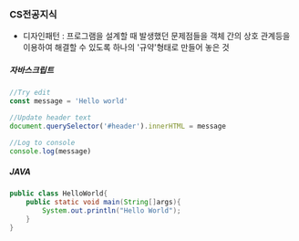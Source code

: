 ### CS전공지식
* 디자인패턴 : 프로그램을 설계할 때 발생했던 문제점들을 객체 간의 상호 관계등을 이용하여 해결할 수 있도록 하나의 '규약'형태로 만들어 놓은 것
##### 자바스크립트
``` javascript
//Try edit
const message = 'Hello world'

//Update header text
document.querySelector('#header').innerHTML = message

//Log to console
console.log(message)
```
##### JAVA
``` java
public class HelloWorld{
    public static void main(String[]args){
        System.out.println("Hello World");
    }
}
```
